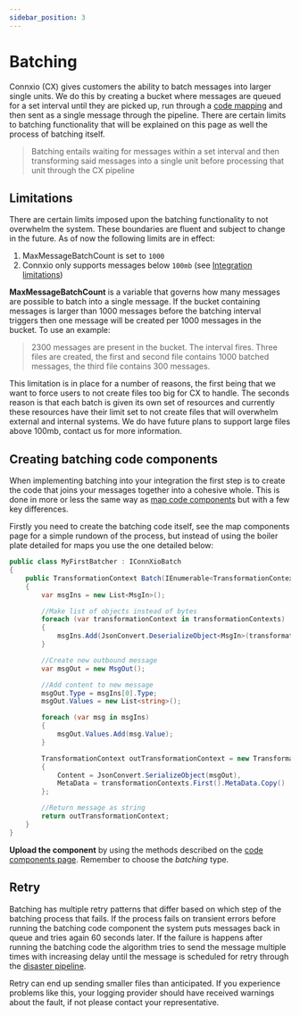 ```yaml
---
sidebar_position: 3
---
```


# Batching

Connxio (CX) gives customers the ability to batch messages into larger single units. We do this by creating a bucket where messages are queued for a set interval until they are picked up, run through a [code mapping](/integrations/transformation/code-components) and then sent as a single message through the pipeline. There are certain limits to batching functionality that will be explained on this page as well the process of batching itself.

> Batching entails waiting for messages within a set interval and then transforming said messages into a single unit before processing that unit through the CX pipeline

## Limitations

There are certain limits imposed upon the batching functionality to not overwhelm the system. These boundaries are fluent and subject to change in the future. As of now the following limits are in effect:

1. MaxMessageBatchCount is set to `1000`
2. Connxio only supports messages below `100mb` (see [Integration limitations](/integrations/adapters/inbound/azure-storage#Limitations))

**MaxMessageBatchCount** is a variable that governs how many messages are possible to batch into a single message. If the bucket containing messages is larger than 1000 messages before the batching interval triggers then one message will be created per 1000 messages in the bucket. To use an example:

> 2300 messages are present in the bucket. The interval fires. Three files are created, the first and second file contains 1000 batched messages, the third file contains 300 messages.

This limitation is in place for a number of reasons, the first being that we want to force users to not create files too big for CX to handle. The seconds reason is that each batch is given its own set of resources and currently these resources have their limit set to not create files that will overwhelm external and internal systems. We do have future plans to support large files above 100mb, contact us for more information.

## Creating batching code components

When implementing batching into your integration the first step is to create the code that joins your messages together into a cohesive whole. This is done in more or less the same way as [map code components](/integrations/transformation/code-components) but with a few key differences.

Firstly you need to create the batching code itself, see the map components page for a simple rundown of the process, but instead of using the boiler plate detailed for maps you use the one detailed below:

```csharp
public class MyFirstBatcher : IConnXioBatch
{
    public TransformationContext Batch(IEnumerable<TransformationContext> transformationContexts)
    {
        var msgIns = new List<MsgIn>();

        //Make list of objects instead of bytes
        foreach (var transformationContext in transformationContexts)
        {
            msgIns.Add(JsonConvert.DeserializeObject<MsgIn>(transformationContext.Content));
        }

        //Create new outbound message
        var msgOut = new MsgOut();

        //Add content to new message
        msgOut.Type = msgIns[0].Type;
        msgOut.Values = new List<string>();

        foreach (var msg in msgIns)
        {
            msgOut.Values.Add(msg.Value);
        }

        TransformationContext outTransformationContext = new TransformationContext
        {
            Content = JsonConvert.SerializeObject(msgOut),
            MetaData = transformationContexts.First().MetaData.Copy()
        };

        //Return message as string
        return outTransformationContext;
    }
}
```

**Upload the component** by using the methods described on the [code components page](/integrations/transformation/code-components). Remember to choose the *batching* type.

## Retry

Batching has multiple retry patterns that differ based on which step of the batching process that fails. If the process fails on transient errors before running the batching code component the system puts messages back in queue and tries again 60 seconds later. If the failure is happens after running the batching code the algorithm tries to send the message multiple times with increasing delay until the message is scheduled for retry through the [disaster pipeline](/integrations/retry).

Retry can end up sending smaller files than anticipated. If you experience problems like this, your logging provider should have received warnings about the fault, if not please contact your representative.
